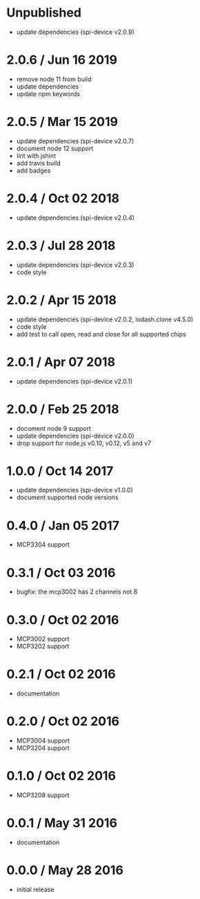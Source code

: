Unpublished
===========

 * update dependencies (spi-device v2.0.9)

2.0.6 / Jun 16 2019
===================

  * remove node 11 from build
  * update dependencies
  * update npm keywords

2.0.5 / Mar 15 2019
===================

 * update dependencies (spi-device v2.0.7)
 * document node 12 support
 * lint with jshint
 * add travis build
 * add badges

2.0.4 / Oct 02 2018
===================

 * update dependencies (spi-device v2.0.4)

2.0.3 / Jul 28 2018
===================

 * update dependencies (spi-device v2.0.3)
 * code style

2.0.2 / Apr 15 2018
===================

 * update dependencies (spi-device v2.0.2, lodash.clone v4.5.0)
 * code style
 * add test to call open, read and close for all supported chips

2.0.1 / Apr 07 2018
===================

 * update dependencies (spi-device v2.0.1)

2.0.0 / Feb 25 2018
===================

 * document node 9 support
 * update dependencies (spi-device v2.0.0)
 * drop support for node.js v0.10, v0.12, v5 and v7

1.0.0 / Oct 14 2017
===================

 * update dependencies (spi-device v1.0.0)
 * document supported node versions

0.4.0 / Jan 05 2017
===================

 * MCP3304 support

0.3.1 / Oct 03 2016
===================

 * bugfix: the mcp3002 has 2 channels not 8

0.3.0 / Oct 02 2016
===================

 * MCP3002 support
 * MCP3202 support

0.2.1 / Oct 02 2016
===================

 * documentation

0.2.0 / Oct 02 2016
===================

 * MCP3004 support
 * MCP3204 support

0.1.0 / Oct 02 2016
===================

 * MCP3208 support

0.0.1 / May 31 2016
===================

  * documentation

0.0.0 / May 28 2016
===================

  * initial release

